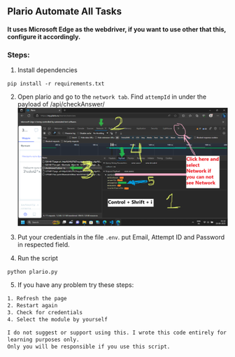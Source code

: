 ## Plario Automate All Tasks

#### It uses Microsoft Edge as the webdriver, if you want to use other that this, configure it accordingly.

### Steps:
1. Install dependencies
```
pip install -r requirements.txt
```

2. Open plario and go to the `network tab`. Find `attempId` in under the payload of /api/checkAnswer/ 
![How to Find attempId in Network Tab](images/edge-network-tab.png)

3. Put your credentials in the file `.env`. put Email, Attempt ID and  Password in respected field.


4. Run the script
```
python plario.py
```

5. If you have any problem try these steps:
```
1. Refresh the page
2. Restart again
3. Check for credentials
4. Select the module by yourself
```

```
I do not suggest or support using this. I wrote this code entirely for learning purposes only. 
Only you will be responsible if you use this script.
```
